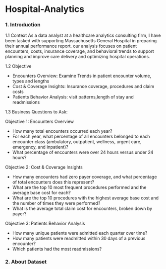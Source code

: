 # Hospital-Analytics

### 1. Introduction
1.1 Context
As a data analyst at a healthcare analytics consulting firm, I have been tasked with supporting Massachusetts General Hospital in preparing their annual performance report. our analysis focuses on patient encounters, costs, insurance coverage, and behavioral trends to support planning and improve care delivery and optimizing hospital operations.


1.2 Objective
* Encounters Overview: Examine Trends in patient encounter volume, types and lengths
* Cost & Coverage Insights: Insurance coverage, procedures and claim costs
* Patients Behavior Analysis: visit patterns,length of stay and readmissions


1.3 Business Questions to Ask:

Objective 1: Encounters Overview
* How many total encounters occurred each year?
* For each year, what percentage of all encounters belonged to each encounter class (ambulatory, outpatient, wellness, urgent care, emergency, and inpatient)?
* What percentage of encounters were over 24 hours versus under 24 hours?

Objective 2: Cost & Coverage Insights  
* How many encounters had zero payer coverage, and what percentage of total encounters does this represent?
* What are the top 10 most frequent procedures performed and the average base cost for each?
* What are the top 10 procedures with the highest average base cost and the number of times they were performed?
* What is the average total claim cost for encounters, broken down by payer?

Objective 3: Patients Behavior Analysis  
* How many unique patients were admitted each quarter over time?
* How many patients were readmitted within 30 days of a previous encounter?
* Which patients had the most readmissions?

### 2. About Dataset
